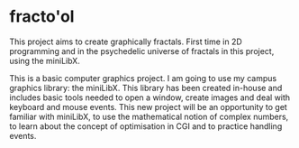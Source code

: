 # fracto'ol
This project aims to create graphically fractals. First time in 2D programming and in the psychedelic universe of fractals in this project, using the miniLibX.

This is a basic computer graphics project. I am going to use my campus graphics library: the miniLibX. This library has been created in-house and includes basic tools needed to open a window, create images and deal with keyboard and mouse events. This new project will be an opportunity to get familiar with miniLibX, to use the mathematical notion of complex numbers, to learn about the concept of optimisation in CGI and to practice handling events.
